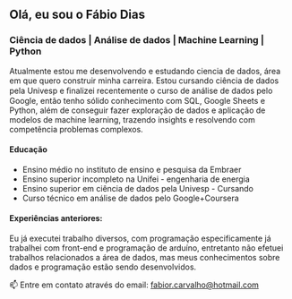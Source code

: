 ## Olá, eu sou o Fábio Dias
### Ciência de dados | Análise de dados | Machine Learning | Python

Atualmente estou me desenvolvendo e estudando ciencia de dados, área em que quero construir minha carreira. Estou cursando ciência de dados pela Univesp e ﬁnalizei recentemente o curso de análise de dados pelo Google, então tenho sólido conhecimento com SQL, Google Sheets e Python, além de conseguir fazer exploração de dados e aplicação de modelos de machine learning, trazendo insights e resolvendo com competência problemas complexos.

#### Educação
* Ensino médio no instituto de ensino e pesquisa da Embraer
* Ensino superior incompleto na Unifei - engenharia de energia
* Ensino superior em ciência de dados pela Univesp - Cursando
* Curso técnico em análise de dados pelo Google+Coursera

#### Experiências anteriores:
Eu já executei trabalho diversos, com programação especificamente já trabalhei com front-end e programação de arduíno, entretanto não efetuei trabalhos relacionados a área de dados, mas meus conhecimentos sobre dados e programação estão sendo desenvolvidos.




📫 Entre em contato através do email: fabior.carvalho@hotmail.com


<!--
**FabioDiasRC/FabioDiasRC** is a ✨ _special_ ✨ repository because its `README.md` (this file) appears on your GitHub profile.

Here are some ideas to get you started:

- 🔭 I’m currently working on ...
- 🌱 I’m currently learning ...
- 👯 I’m looking to collaborate on ...
- 🤔 I’m looking for help with ...
- 💬 Ask me about ...
- 📫 How to reach me: ...
- 😄 Pronouns: ...
- ⚡ Fun fact: ...
-->
